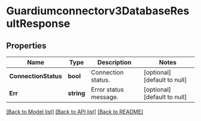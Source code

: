 # Guardiumconnectorv3DatabaseResultResponse

## Properties
Name | Type | Description | Notes
------------ | ------------- | ------------- | -------------
**ConnectionStatus** | **bool** | Connection status. | [optional] [default to null]
**Err** | **string** | Error status message. | [optional] [default to null]

[[Back to Model list]](../README.md#documentation-for-models) [[Back to API list]](../README.md#documentation-for-api-endpoints) [[Back to README]](../README.md)

